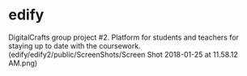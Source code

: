 # edify
DigitalCrafts group project #2. Platform for students and teachers for staying up to date with the coursework.
(edify/edify2/public/ScreenShots/Screen Shot 2018-01-25 at 11.58.12 AM.png)
